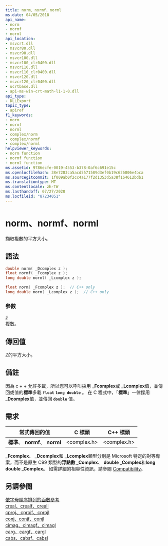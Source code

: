 ```yaml
---
title: norm、normf、norml
ms.date: 04/05/2018
api_name:
- norm
- normf
- norml
api_location:
- msvcrt.dll
- msvcr80.dll
- msvcr90.dll
- msvcr100.dll
- msvcr100_clr0400.dll
- msvcr110.dll
- msvcr110_clr0400.dll
- msvcr120.dll
- msvcr120_clr0400.dll
- ucrtbase.dll
- api-ms-win-crt-math-l1-1-0.dll
api_type:
- DLLExport
topic_type:
- apiref
f1_keywords:
- norm
- normf
- norml
- complex/norm
- complex/normf
- complex/norml
helpviewer_keywords:
- norm function
- normf function
- norml function
ms.assetid: 9786ecfe-0019-4553-b378-0af6c691e15c
ms.openlocfilehash: 38e7283ca5acd5571589d3ef0b19c626806e4bca
ms.sourcegitcommit: 1f009ab0f2cc4a177f2d1353d5a38f164612bdb1
ms.translationtype: MT
ms.contentlocale: zh-TW
ms.lasthandoff: 07/27/2020
ms.locfileid: "87234051"
---
```

# <a name="norm-normf-norml"></a>norm、normf、norml

擷取複數的平方大小。

## <a name="syntax"></a>語法

```C
double norm( _Dcomplex z );
float normf( _Fcomplex z );
long double norml( _Lcomplex z );
```

```cpp
float norm( _Fcomplex z );  // C++ only
long double norm( _Lcomplex z );  // C++ only
```

### <a name="parameters"></a>參數

*z*<br/>
複數。

## <a name="return-value"></a>傳回值

*Z*的平方大小。

## <a name="remarks"></a>備註

因為 c + + 允許多載，所以您可以呼叫採用 **_Fcomplex**或 **_Lcomplex**值，並傳回或值的**標準**多載 **`float`** **`long double`** 。 在 C 程式中，「**標準**」一律採用 **_Dcomplex**值，並傳回 **`double`** 值。

## <a name="requirements"></a>需求

|常式傳回的值|C 標頭|C++ 標頭|
|-------------|--------------|------------------|
|**標準**、 **normf**、 **norml**|\<complex.h>|\<complex.h>|

**_Fcomplex**、 **_Dcomplex**和 **_Lcomplex**類型分別是 Microsoft 特定的對等專案，而不是原生 C99 類型的**浮點數 _Complex**、 **double _Complex**和**long double _Complex**。  如需詳細的相容性資訊，請參閱 [Compatibility](../../c-runtime-library/compatibility.md)。

## <a name="see-also"></a>另請參閱

[依字母順序排列的函數參考](crt-alphabetical-function-reference.md)<br/>
[creal、crealf、creall](creal-crealf-creall.md)<br/>
[cproj、cprojf、cprojl](cproj-cprojf-cprojl.md)<br/>
[conj、conjf、conjl](conj-conjf-conjl.md)<br/>
[cimag、cimagf、cimagl](cimag-cimagf-cimagl.md)<br/>
[carg、cargf、cargl](carg-cargf-cargl.md)<br/>
[cabs、cabsf、cabsl](cabs-cabsf-cabsl.md)<br/>
